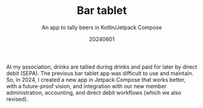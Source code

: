 ﻿---
{
  "title": "Bar tablet",
  "subtitle": "An app to tally beers in Kotlin/Jetpack Compose",
  "image": "https://leading-whisper-59df6e3f28.media.strapiapp.com/bartablet_29965732e1.png",
  "tags": [
    "solo",
    "programming",
    "association"
  ],
  "links": [
    {
      "text": "Repository",
      "href": "https://github.com/grooverjazz/bar"
    },
    {
      "text": "Documentation",
      "href": "https://docs.google.com/document/d/13y2PimAA90RxNFoKKKYDVXsU0YkKKWx4LB_UWDWK3Qg"
    }
  ],
  "date": "20240601"
}
---

At my association, drinks are tallied during drinks and paid for later by direct debit (SEPA).
The previous bar tablet app was difficult to use and maintain.
So, in 2024, I created a new app in Jetpack Compose that works better, with a future-proof vision, and integration with our new member administration, accounting, and direct debit workflows (which we also revised).
